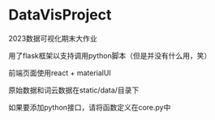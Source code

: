 # DataVisProject
2023数据可视化期末大作业

用了flask框架以支持调用python脚本（但是并没有什么用，笑）

前端页面使用react + materialUI

原始数据和词云数据在static/data/目录下

如果要添加python接口，请将函数定义在core.py中
